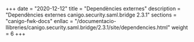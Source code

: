 +++
date        = "2020-12-12"
title       = "Dependències externes"
description = "Dependències externes canigo.security.saml.bridge 2.3.1"
sections    = "canigo-fwk-docs"
enllac		= "/documentacio-llibreries/canigo.security.saml.bridge/2.3.1/site/dependencies.html"
weight		= 6
+++
